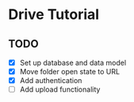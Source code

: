 # Drive Tutorial

## TODO

- [x] Set up database and data model
- [x] Move folder open state to URL
- [x] Add authentication
- [ ] Add upload functionality
